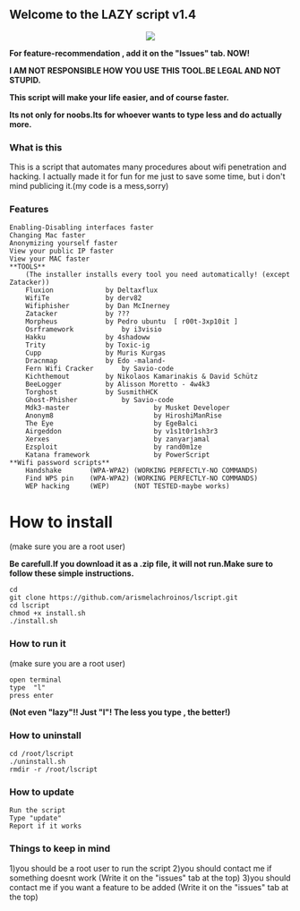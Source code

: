 ## Welcome to the LAZY script  v1.4
<p align="center">
<img src="http://i.imgur.com/0IcRkD0.png"/>
</p>

**For feature-recommendation , add it on the "Issues" tab. NOW!**

**I AM NOT RESPONSIBLE HOW YOU USE THIS TOOL.BE LEGAL AND NOT STUPID.**

**This script will make your life easier, and of course faster.**

**Its not only for noobs.Its for whoever wants to type less and do actually more.**

### What is this
This is a script that automates many procedures about wifi penetration and hacking.
I actually made it for fun for me just to save some time, but i don't mind publicing it.(my code is a mess,sorry)

### Features

	Enabling-Disabling interfaces faster
	Changing Mac faster
	Anonymizing yourself faster
	View your public IP faster
	View your MAC faster
	**TOOLS**
		(The installer installs every tool you need automatically! (except Zatacker))
		Fluxion				by Deltaxflux
		WifiTe				by derv82
		Wifiphisher			by Dan McInerney
		Zatacker			by ???
		Morpheus			by Pedro ubuntu  [ r00t-3xp10it ]
		Osrframework			by i3visio
		Hakku				by 4shadoww
		Trity				by Toxic-ig
		Cupp				by Muris Kurgas
		Dracnmap			by Edo -maland-
		Fern Wifi Cracker		by Savio-code
		Kichthemout			by Nikolaos Kamarinakis & David Schütz
		BeeLogger			by Alisson Moretto - 4w4k3
		Torghost			by SusmithHCK
		Ghost-Phisher			by Savio-code
		Mdk3-master                     by Musket Developer
		Anonym8                         by HiroshiManRise
		The Eye                         by EgeBalci
		Airgeddon                       by v1s1t0r1sh3r3
		Xerxes                          by zanyarjamal
		Ezsploit                        by rand0m1ze
		Katana framework                by PowerScript
	**Wifi password scripts**
		Handshake       (WPA-WPA2) (WORKING PERFECTLY-NO COMMANDS)
		Find WPS pin    (WPA-WPA2) (WORKING PERFECTLY-NO COMMANDS)
		WEP hacking     (WEP)      (NOT TESTED-maybe works)
		
# How to install
(make sure you are a root user)

**Be carefull.If you download it as a .zip file, it will not run.Make sure to follow these simple instructions.**

```
cd
git clone https://github.com/arismelachroinos/lscript.git
cd lscript
chmod +x install.sh
./install.sh
```

### How to run it

(make sure you are a root user)

```
open terminal
type  "l"
press enter
```
**(Not even "lazy"!! Just "l"! The less you type , the better!)**

### How to uninstall
``` 
cd /root/lscript
./uninstall.sh
rmdir -r /root/lscript 
```

### How to update
``` 
Run the script
Type "update"
Report if it works 
```

### Things to keep in mind
1)you should be a root user to run the script 
2)you should contact me if something doesnt work (Write it on the "issues" tab at the top)
3)you should contact me if you want a feature to be added (Write it on the "issues" tab at the top)

